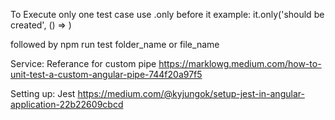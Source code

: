 To Execute only one test case use .only before it
example:   it.only('should be created', () => )

followed by npm run test folder_name or file_name


Service: Referance for custom pipe
https://marklowg.medium.com/how-to-unit-test-a-custom-angular-pipe-744f20a97f5



Setting up: Jest
https://medium.com/@kyjungok/setup-jest-in-angular-application-22b22609cbcd



    